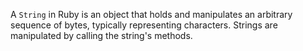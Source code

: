 A `String` in Ruby is an object that holds and manipulates an arbitrary sequence of bytes, typically representing characters. Strings are manipulated by calling the string's methods.